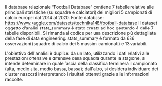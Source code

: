 Il database relazionale “Football Database” contiene 7 tabelle relative alle principali statistiche (su squadre e
calciatori) dei migliori 5 campionati di calcio europei dal 2014 al 2020.
Fonte database: https://www.kaggle.com/datasets/technika148/football-database
Il dataset oggetto d’analisi stats_summary è stato creato ad hoc gestendo 4 delle 7 tabelle disponibili.
Si rimanda al codice per una descrizione più dettagliata della fase di data engineering.
stats_summary è formato da 686 osservazioni (squadre di calcio dei 5 massimi camionati) e 13 variabili.

L'obiettivo dell'analisi è duplice: da un lato, utilizzando i dati relativi alle prestazioni offensive e difensive della
squadra durante la stagione, si intende determinare in quale fascia della classifica terminerà il campionato (alta,
medio alta, medio bassa, bassa); dall'altro, si desidera individuare dei cluster nascosti interpretando i risultati
ottenuti grazie alle informazioni raccolte.
